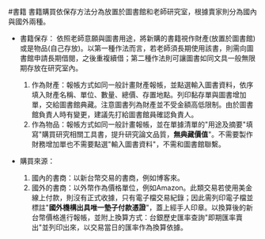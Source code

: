 #書籍
書籍購買依保存方法分為放置於圖書館和老師研究室，根據賣家則分為國內與國外兩種。

* 書籍保存：
  依照老師意願與圖書用途，將新購的書籍視作財產(放置於圖書館)或是物品(自己存放)。以第一種作法而言，若老師須長期使用該書，則需向圖書館申請長期借閱，之後重複續借；第二種作法則可讓圖書如同文具一般無限期存放在研究室內。
  1. 作為財產：報帳方式如同一般計畫財產報帳，並點選輸入圖書資料，依序填入財產名稱、單位、數量、總價、存置地點。列印黏存單與圖書增加單，交給圖書館典藏。注意圖書列為財產並不受金額高低限制。由於圖書館負責人時有變更，建議先打給圖書館員確認負責人。
  2. 作為物品：報帳方式如同一般計畫報帳，並在單據清單的"用途及摘要"填寫"購買研究相關工具書，提升研究論文品質，**無典藏價值**"。不需要製作財務增加單也不需要點選"輸入圖書資料"，不需和圖書館聯繫。

* 購買來源：
  1. 國內的書商：以新台幣交易的書商，例如博客來。
  2. 國外的書商：以外幣作為價格單位，例如Amazon。此類交易若使用美金線上付款，則沒有正式收據，只有電子檔交易紀錄；因此需列印電子檔並標註"**國外機構出具唯一墊子付款憑證**"，蓋上經手人印章。以換算後的新台幣價格進行報帳，並附上換算方式：台銀歷史匯率查詢"即期匯率賣出"並列印出來，以交易當日的匯率作為換算依據。



